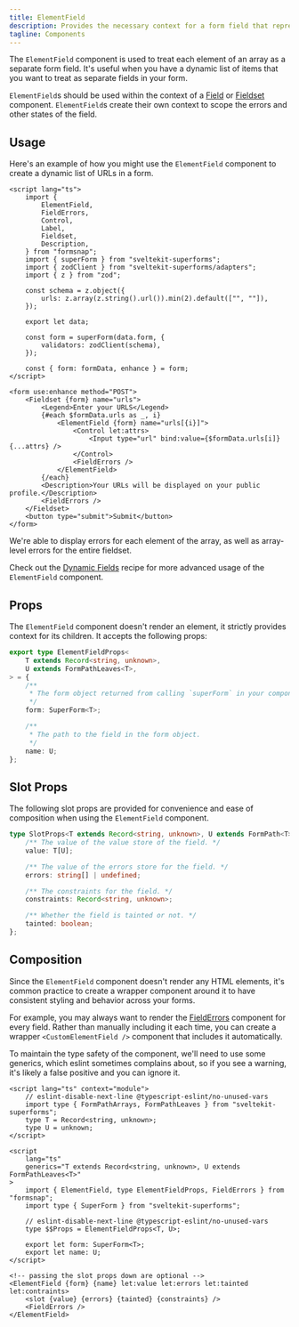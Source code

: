 ```yaml
---
title: ElementField
description: Provides the necessary context for a form field that represents a single element in an array.
tagline: Components
---
```


The `ElementField` component is used to treat each element of an array as a separate form field. It's useful when you have a dynamic list of items that you want to treat as separate fields in your form.

`ElementField`s should be used within the context of a [Field](/docs/components/field) or [Fieldset](/docs/components/fieldset) component. `ElementField`s create their own context to scope the errors and other states of the field.

## Usage

Here's an example of how you might use the `ElementField` component to create a dynamic list of URLs in a form.

```svelte
<script lang="ts">
	import {
		ElementField,
		FieldErrors,
		Control,
		Label,
		Fieldset,
		Description,
	} from "formsnap";
	import { superForm } from "sveltekit-superforms";
	import { zodClient } from "sveltekit-superforms/adapters";
	import { z } from "zod";

	const schema = z.object({
		urls: z.array(z.string().url()).min(2).default(["", ""]),
	});

	export let data;

	const form = superForm(data.form, {
		validators: zodClient(schema),
	});

	const { form: formData, enhance } = form;
</script>

<form use:enhance method="POST">
	<Fieldset {form} name="urls">
		<Legend>Enter your URLS</Legend>
		{#each $formData.urls as _, i}
			<ElementField {form} name="urls[{i}]">
				<Control let:attrs>
					<Input type="url" bind:value={$formData.urls[i]} {...attrs} />
				</Control>
				<FieldErrors />
			</ElementField>
		{/each}
		<Description>Your URLs will be displayed on your public profile.</Description>
		<FieldErrors />
	</Fieldset>
	<button type="submit">Submit</button>
</form>
```

We're able to display errors for each element of the array, as well as array-level errors for the entire fieldset.

Check out the [Dynamic Fields](/docs/recipes/dynamic-fields) recipe for more advanced usage of the `ElementField` component.

## Props

The `ElementField` component doesn't render an element, it strictly provides context for its children. It accepts the following props:

```ts
export type ElementFieldProps<
	T extends Record<string, unknown>,
	U extends FormPathLeaves<T>,
> = {
	/**
	 * The form object returned from calling `superForm` in your component.
	 */
	form: SuperForm<T>;

	/**
	 * The path to the field in the form object.
	 */
	name: U;
};
```

## Slot Props

The following slot props are provided for convenience and ease of composition when using the `ElementField` component.

```ts
type SlotProps<T extends Record<string, unknown>, U extends FormPath<T>> = {
	/** The value of the value store of the field. */
	value: T[U];

	/** The value of the errors store for the field. */
	errors: string[] | undefined;

	/** The constraints for the field. */
	constraints: Record<string, unknown>;

	/** Whether the field is tainted or not. */
	tainted: boolean;
};
```

## Composition

Since the `ElementField` component doesn't render any HTML elements, it's common practice to create a wrapper component around it to have consistent styling and behavior across your forms.

For example, you may always want to render the [FieldErrors](/docs/components/field-errors) component for every field. Rather than manually including it each time, you can create a wrapper `<CustomElementField />` component that includes it automatically.

To maintain the type safety of the component, we'll need to use some generics, which eslint sometimes complains about, so if you see a warning, it's likely a false positive and you can ignore it.

```svelte title="CustomElementField.svelte"
<script lang="ts" context="module">
	// eslint-disable-next-line @typescript-eslint/no-unused-vars
	import type { FormPathArrays, FormPathLeaves } from "sveltekit-superforms";
	type T = Record<string, unknown>;
	type U = unknown;
</script>

<script
	lang="ts"
	generics="T extends Record<string, unknown>, U extends FormPathLeaves<T>"
>
	import { ElementField, type ElementFieldProps, FieldErrors } from "formsnap";
	import type { SuperForm } from "sveltekit-superforms";

	// eslint-disable-next-line @typescript-eslint/no-unused-vars
	type $$Props = ElementFieldProps<T, U>;

	export let form: SuperForm<T>;
	export let name: U;
</script>

<!-- passing the slot props down are optional -->
<ElementField {form} {name} let:value let:errors let:tainted let:contraints>
	<slot {value} {errors} {tainted} {constraints} />
	<FieldErrors />
</ElementField>
```
